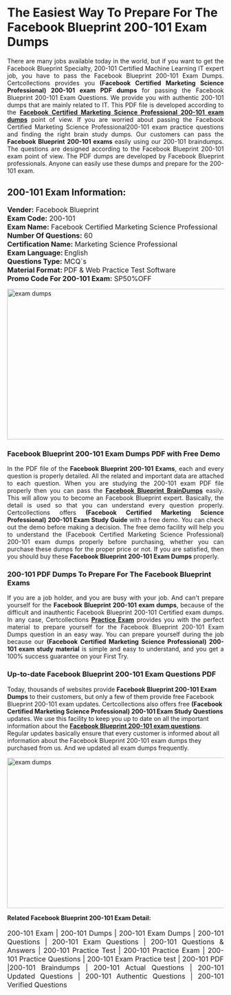 <h1>The Easiest Way To Prepare For The Facebook Blueprint 200-101 Exam Dumps</h1> <p style="text-align:justify">There are many jobs available today in the world, but if you want to get the Facebook Blueprint Specialty, 200-101 Certified Machine Learning IT expert job, you have to pass the Facebook Blueprint 200-101 Exam Dumps. Certcollections provides you <strong>(Facebook Certified Marketing Science Professional) 200-101 exam PDF dumps</strong> for passing the Facebook Blueprint 200-101 Exam Questions. We provide you with authentic 200-101 dumps that are mainly related to IT. This PDF file is developed according to the <a href="https://www.certsofficial.com/facebook-blueprint/200-101-questions"><strong>Facebook Certified Marketing Science Professional 200-101 exam dumps</strong></a> point of view. If you are worried about passing the Facebook Certified Marketing Science Professional200-101 exam practice questions and finding the right brain study dumps. Our customers can pass the <strong>Facebook Blueprint 200-101 exams </strong>easily using our 200-101 braindumps. The questions are designed according to the Facebook Blueprint 200-101 exam point of view. The PDF dumps are developed by Facebook Blueprint professionals. Anyone can easily use these dumps and prepare for the 200-101 exam.</p> <h2><strong>200-101 Exam Information:</strong></h2> <p><span style="font-size:16px"><strong>Vender:</strong> Facebook Blueprint<br /> <strong>Exam Code:</strong> 200-101<br /> <strong>Exam Name:</strong> Facebook Certified Marketing Science Professional<br /> <strong>Number Of Questions:</strong> 60<br /> <strong>Certification Name:</strong> Marketing Science Professional<br /> <strong>Exam Language: </strong>English<br /> <strong>Questions Type:</strong> MCQ`s<br /> <strong>Material Format: </strong>PDF & Web Practice Test Software<br /> <strong>Promo Code For 200-101 Exam:</strong> SP50%OFF</span></p> <p><a href="https://www.certsofficial.com/facebook-blueprint/200-101-questions" rel="no-follow"><img alt="exam dumps" src="https://www.certcollections.com/uploads/content/certsofficial.jpg" style="height:350px; width:750px" /></a></p> <h3><strong>Facebook Blueprint 200-101 Exam Dumps PDF with Free Demo</strong></h3> <p style="text-align:justify">In the PDF file of the <strong>Facebook Blueprint 200-101 Exams</strong>, each and every question is properly detailed. All the related and important data are attached to each question. When you are studying the 200-101 exam PDF file properly then you can pass the <a href="https://www.certsofficial.com/facebook-blueprint-dumps"><strong>Facebook Blueprint BrainDumps</strong></a> easily. This will allow you to become an Facebook Blueprint expert. Basically, the detail is used so that you can understand every question properly. Certcollections offers <strong>(Facebook Certified Marketing Science Professional) 200-101 Exam Study Guide</strong> with a free demo. You can check out the demo before making a decision. The free demo facility will help you to understand the (Facebook Certified Marketing Science Professional) 200-101 exam dumps properly before purchasing, whether you can purchase these dumps for the proper price or not. If you are satisfied, then you should buy these <strong>Facebook Blueprint 200-101 Exam Dumps</strong> properly.</p> <h3><strong>200-101 PDF Dumps To Prepare For The Facebook Blueprint Exams</strong></h3> <p style="text-align:justify">If you are a job holder, and you are busy with your job. And can't prepare yourself for the <strong>Facebook Blueprint 200-101 exam dumps</strong>, because of the difficult and inauthentic Facebook Blueprint 200-101 Certified exam dumps. In any case, Certcollections <strong><a href="https://www.certsofficial.com/">Practice Exam</a></strong> provides you with the perfect material to prepare yourself for the Facebook Blueprint 200-101 Exam Dumps question in an easy way. You can prepare yourself during the job because our <strong>(Facebook Certified Marketing Science Professional) 200-101 exam study material</strong> is simple and easy to understand, and you get a 100% success guarantee on your First Try.</p> <h3><strong>Up-to-date Facebook Blueprint 200-101 Exam Questions PDF</strong></h3> <p>Today, thousands of websites provide <strong>Facebook Blueprint 200-101 Exam Dumps</strong> to their customers, but only a few of them provide free Facebook Blueprint 200-101 exam updates. Certcollections also offers free <strong>(Facebook Certified Marketing Science Professional) 200-101 Exam Study Questions</strong> updates. We use this facility to keep you up to date on all the important information about the <a href="https://www.certsofficial.com/facebook-blueprint/200-101-questions"><strong>Facebook Blueprint 200-101 exam questions</strong></a>. Regular updates basically ensure that every customer is informed about all information about the Facebook Blueprint 200-101 exam dumps they purchased from us. And we updated all exam dumps frequently.</p> <p><a href="https://www.certsofficial.com/facebook-blueprint/200-101-questions"><img alt="exam dumps " src="https://www.certcollections.com/uploads/content/certsofficial2.jpg" style="height:350px; width:750px" /></a></p> <p style="text-align:justify"><span style="font-size:14px"><strong>Related Facebook Blueprint 200-101 Exam Detail:</strong></span><br /> <br /> <span style="font-size:16px">200-101 Exam | 200-101 Dumps | 200-101 Exam Dumps | 200-101 Questions | 200-101 Exam Questions | 200-101 Questions & Answers | 200-101 Practice Test | 200-101 Practice Exam | 200-101 Practice Questions | 200-101 Exam Practice test | 200-101 PDF |200-101 Braindumps | 200-101 Actual Questions | 200-101 Updated Questions | 200-101 Authentic Questions | 200-101 Verified Questions</span></p>
